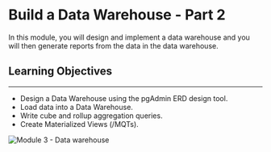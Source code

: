 
# Build a Data Warehouse - Part 2

In this module, you will design and implement a data warehouse and you will then generate reports from the data in the data warehouse.

## Learning Objectives
________________________________________
-	Design a Data Warehouse using the pgAdmin ERD design tool.
-	Load data into a Data Warehouse.
-	Write cube and rollup aggregation queries.
-	Create Materialized Views (/MQTs).

![Module 3 - Data warehouse](https://github.com/berkakbulbul/IBM-Data-Engineering-Capstone-Project/assets/45591968/9482a884-f12c-4e47-9b00-a4ec97e71bcf)
